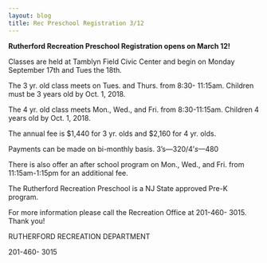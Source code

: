 ```yaml
---
layout: blog
title: Rec Preschool Registration 3/12
---
```


**Rutherford Recreation Preschool Registration opens on March 12!** 

Classes are held at Tamblyn Field Civic Center and begin on Monday September 17th and Tues the 18th. 

The 3 yr. old class meets on Tues. and Thurs. from 8:30- 11:15am. Children must be 3 years old by Oct. 1, 2018. 

The 4 yr. old class meets Mon., Wed., and Fri. from 8:30-11:15am. Children 4 years old by Oct. 1, 2018. 

The annual fee is $1,440 for 3 yr. olds and $2,160 for 4 yr. olds.

Payments can be made on bi-monthly basis. 3’s—$320/4’s—$480

There is also offer an after school program on Mon., Wed., and Fri. from 11:15am-1:15pm for an
additional fee. 

The Rutherford Recreation Preschool is a NJ State approved Pre-K program.  

For more information please call the Recreation Office at 201-460- 3015.
 
Thank you!

RUTHERFORD RECREATION DEPARTMENT

201-460- 3015
